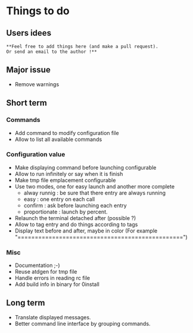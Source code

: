 # Things to do

## Users idees
    **Feel free to add things here (and make a pull request).
    Or send an email to the author !**

## Major issue
 + Remove warnings

## Short term

### Commands
 + Add command to modify configuration file
 + Allow to list all available commands

### Configuration value
 + Make displaying command before launching configurable
 + Allow to run infinitely or say when it is finish
 + Make tmp file emplacement configurable
 + Use two modes, one for easy launch and another more
   complete
    + alway runnig : be sure that there entry are always running
    + easy : one entry on each call
    + confirm : ask before launching each entry
    + proportionate : launch by percent.
 + Relaunch the terminal detached after (possible ?)
 + Allow to tag entry and do things according to tags
 + Display text before and after, maybe in color (For example
   "================================================")

### Misc
 + Documentation ;-)
 + Reuse atdgen for tmp file
 + Handle errors in reading rc file
 + Add build info in binary for 0install

## Long term
 + Translate displayed messages.
 + Better command line interface by grouping commands.
